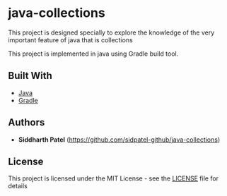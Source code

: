 # java-collections

This project is designed specially to explore the knowledge of the very important feature of java that is collections

This project is implemented in java using Gradle build tool.

## Built With

* [Java](https://www.java.com/en/)
* [Gradle](https://gradle.org/)

## Authors

* **Siddharth Patel** (https://github.com/sidpatel-github/java-collections)

## License

This project is licensed under the MIT License - see the [LICENSE](LICENSE.md) file for details
